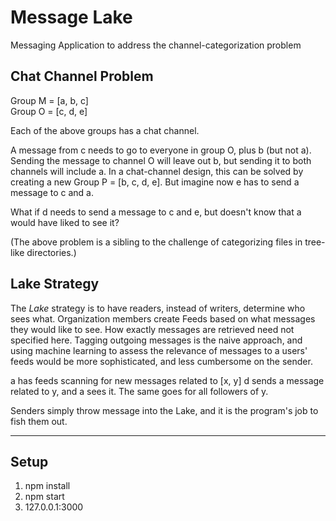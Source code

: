 # Message Lake
Messaging Application to address the channel-categorization problem

## Chat Channel Problem
Group M = [a, b, c]  
Group O = [c, d, e]  

Each of the above groups has a chat channel.

A message from c needs to go to everyone in group O, plus b (but not a). Sending the message to channel O will leave out b, but sending it to both channels will include a. In a chat-channel design, this can be solved by creating a new Group P = [b, c, d, e]. But imagine now e has to send a message to c and a.

What if d needs to send a message to c and e, but doesn't know that a would have liked to see it?

(The above problem is a sibling to the challenge of categorizing files in tree-like directories.)

## Lake Strategy

The _Lake_ strategy is to have readers, instead of writers, determine who sees what. Organization members create Feeds based on what messages they would like to see. How exactly messages are retrieved need not specified here. Tagging outgoing messages is the naive approach, and using machine learning to assess the relevance of messages to a users' feeds would be more sophisticated, and less cumbersome on the sender.

a has feeds scanning for new messages related to [x, y]
d sends a message related to y, and a sees it. The same goes for all followers of y.

Senders simply throw message into the Lake, and it is the program's job to fish them out.

---

## Setup
1. npm install
2. npm start
3. 127.0.0.1:3000
